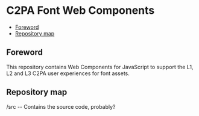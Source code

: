 # C2PA Font Web Components

- [Foreword](#foreword)
- [Repository map](#repository-map)

## Foreword

This repository contains Web Components for JavaScript to support the L1, L2
and L3 C2PA user experiences for font assets.

## Repository map

/src -- Contains the source code, probably?

